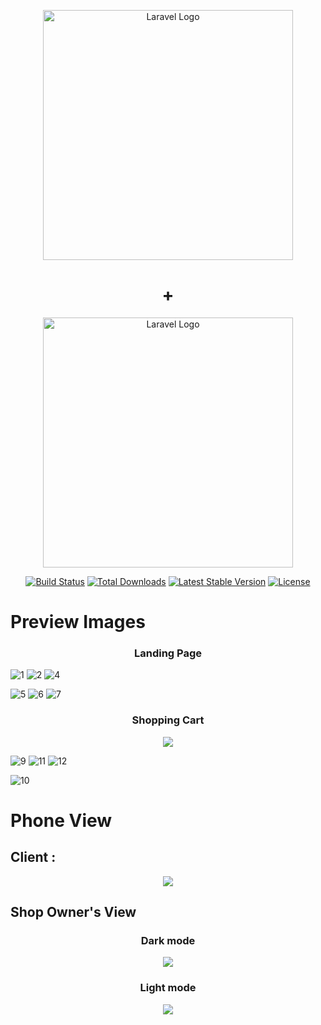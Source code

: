 <p align="center"><a href="https://laravel.com" target="_blank"><img src="https://raw.githubusercontent.com/laravel/art/master/logo-lockup/5%20SVG/2%20CMYK/1%20Full%20Color/laravel-logolockup-cmyk-red.svg" width="400" alt="Laravel Logo"></a></p>
<h1 align="center">+</h1>
<p align="center">
    <img src="https://pngimg.com/uploads/mysql/mysql_PNG22.png" width="400" alt="Laravel Logo"></p>
<p align="center">
<a href="https://github.com/laravel/framework/actions"><img src="https://github.com/laravel/framework/workflows/tests/badge.svg" alt="Build Status"></a>
<a href="https://packagist.org/packages/laravel/framework"><img src="https://img.shields.io/packagist/dt/laravel/framework" alt="Total Downloads"></a>
<a href="https://packagist.org/packages/laravel/framework"><img src="https://img.shields.io/packagist/v/laravel/framework" alt="Latest Stable Version"></a>
<a href="https://packagist.org/packages/laravel/framework"><img src="https://img.shields.io/packagist/l/laravel/framework" alt="License"></a>
</p>
<h1>Preview Images </h1>

<h3 align="center">Landing Page</h3>

![1](https://user-images.githubusercontent.com/91610919/222736768-5872706d-a02f-4226-ab1b-d8538b2dc056.PNG)
![2](https://user-images.githubusercontent.com/91610919/222736807-393eb70b-e381-45da-89ac-3feee69d811e.png)
![4](https://user-images.githubusercontent.com/91610919/222736822-d7d96d98-76c7-4b02-b289-c1e7f1c4bf14.PNG)

![5](https://user-images.githubusercontent.com/91610919/222736723-761ebb2f-6e7e-40ae-8c36-0a9c50e251f9.PNG)
![6](https://user-images.githubusercontent.com/91610919/222736748-a591e344-6c9c-4ada-82f7-a84512322156.png)
![7](https://user-images.githubusercontent.com/91610919/222736755-4563e2ff-9d0f-4f7b-a317-f527c96856e1.png)


<h3 align="center">Shopping Cart</h3>
<p align="center"><img src="https://user-images.githubusercontent.com/91610919/222736762-e47b5f05-ee7c-46fb-9f64-e9c741248421.png"/></p>
    
![9](https://user-images.githubusercontent.com/91610919/222736766-8e8b6f6b-c0c9-4643-bf1c-baacbb7ee1c5.PNG)
![11](https://user-images.githubusercontent.com/91610919/222737822-200c9c2f-9198-44b5-b45a-8e41318d7fb9.PNG)
![12](https://user-images.githubusercontent.com/91610919/222737833-a979d758-3bc0-49ad-8eaa-18e5c7990317.PNG)

![10](https://user-images.githubusercontent.com/91610919/222737852-db5b116b-c67e-46c7-8895-947372eee33d.PNG)


<h1>Phone View </h1>
<h2>Client :</h2>
<p align="center"><img src="https://user-images.githubusercontent.com/91610919/222736811-2bd98db9-5ee1-435d-a67d-ebdeee40f987.png"/></p>
<h2>Shop Owner's View</h2>
<h3 align="center">Dark mode</h3>
<p align="center"><img src="https://user-images.githubusercontent.com/91610919/222737843-aed5525b-3c45-4c6a-b210-6b37b10c2150.PNG"/></p>
<h3 align="center">Light mode</h3>
<p align="center"><img src="https://user-images.githubusercontent.com/91610919/222737848-3ddef0c2-a629-4f78-a6b9-b76e739fd5ba.PNG"/></p>
